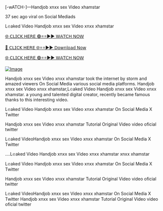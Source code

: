 [-wATCH-]—Handjob xnxx sex Video xhamstar



37 sec ago viral on Social Mediads

L𝚎aked Video Handjob xnxx sex Video xnxx xhamstar

[🌐 𝖢𝖫𝖨𝖢𝖪 𝖧𝖤𝖱𝖤 🟢==►► 𝖶𝖠𝖳𝖢𝖧 𝖭𝖮𝖶](https://3-tanei-pinik.blogspot.com/2025/02/viral-video.html)

[🔴 𝖢𝖫𝖨𝖢𝖪 𝖧𝖤𝖱𝖤 🌐==►► 𝖣𝗈𝗐𝗇𝗅𝗈𝖺𝖽 𝖭𝗈𝗐](https://3-tanei-pinik.blogspot.com/2025/02/viral-video.html)

[🌐 𝖢𝖫𝖨𝖢𝖪 𝖧𝖤𝖱𝖤 🟢==►► 𝖶𝖠𝖳𝖢𝖧 𝖭𝖮𝖶](https://3-tanei-pinik.blogspot.com/2025/02/viral-video.html)

[![Image](https://github.com/user-attachments/assets/ff3b7bd4-415c-4ca3-a6c8-b1f096193c29)](https://3-tanei-pinik.blogspot.com/2025/02/viral-video.html)

Handjob xnxx sex Video xnxx xhamstar took the internet by storm and amazed viewers On Social Media various social media platforms. Handjob xnxx sex Video xnxx xhamstar,L𝚎aked Video Handjob xnxx sex Video xnxx xhamstar. a young and talented digital creator, recently became famous thanks to this interesting video.

L𝚎aked Video Handjob xnxx sex Video xnxx xhamstar On Social Media X Twitter

Handjob xnxx sex Video xnxx xhamstar Tutorial Original Video video oficial twitter

L𝚎aked VideoHandjob xnxx sex Video xnxx xhamstar On Social Media X Twitter

....L𝚎aked Video Handjob xnxx sex Video xnxx xhamstar xnxx xhamstar

L𝚎aked Video Handjob xnxx sex Video xnxx xhamstar On Social Media X Twitter

Handjob xnxx sex Video xnxx xhamstar Tutorial Original Video video oficial twitter

L𝚎aked VideoHandjob xnxx sex Video xnxx xhamstar On Social Media X Twitter
Handjob xnxx sex Video xnxx xhamstar Tutorial Original Video video oficial twitter
